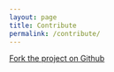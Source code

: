 ```yaml
---
layout: page
title: Contribute
permalink: /contribute/
---
```


<a href="https://github.com/allilevine/allilevine.github.io" target="_blank">Fork the project on Github</a>

